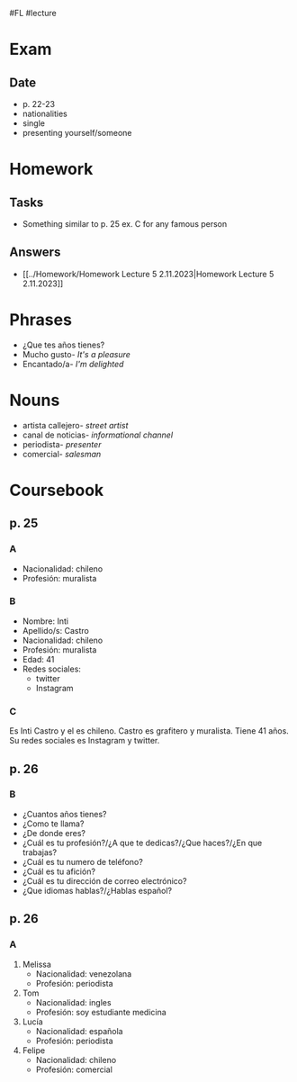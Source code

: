 #FL #lecture 

# Exam
## Date
- p. 22-23
- nationalities
- single
- presenting yourself/someone

# Homework
## Tasks
- Something similar to p. 25 ex. C for any famous person

## Answers
- [[../Homework/Homework Lecture 5 2.11.2023|Homework Lecture 5 2.11.2023]]

# Phrases
- ¿Que tes años tienes?
- Mucho gusto- *It's a pleasure*
- Encantado/a- *I'm delighted*

# Nouns
- artista callejero- *street artist*
- canal de noticias- *informational channel*
- periodista- *presenter*
- comercial- *salesman*

# Coursebook
## p. 25
### A
- Nacionalidad: chileno
- Profesión: muralista

### B
- Nombre: Inti
- Apellido/s: Castro
- Nacionalidad: chileno
- Profesión: muralista
- Edad: 41
- Redes sociales:
	- twitter
	- Instagram

### C
Es Inti Castro y el es chileno. Castro es grafitero y muralista. 
Tiene 41 años. Su redes sociales es Instagram y twitter.

## p. 26
### B
- ¿Cuantos años tienes?
- ¿Como te llama?
- ¿De donde eres?
- ¿Cuál es tu profesión?/¿A que te dedicas?/¿Que haces?/¿En que trabajas?
- ¿Cuál es tu numero de teléfono?
- ¿Cuál es tu afición?
- ¿Cuál es tu dirección de correo electrónico? 
- ¿Que idiomas hablas?/¿Hablas español?

## p. 26
### A
1. Melissa
	- Nacionalidad: venezolana
	- Profesión: periodista
2. Tom
	- Nacionalidad: ingles
	- Profesión: soy estudiante medicina
3. Lucía
	- Nacionalidad: española
	- Profesión: periodista
4. Felipe
	- Nacionalidad: chileno
	- Profesión: comercial